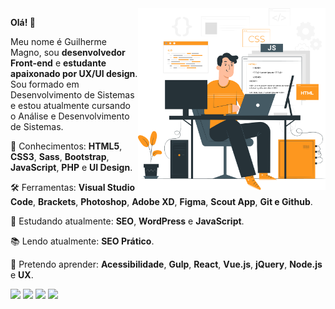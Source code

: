 <img src="assets/art.png" align="right" min-width="300px" max-width="550px" width="300px">

<p align="left">
  <strong>Olá! 👋</strong>   
</p>
<p align="left">
  Meu nome é Guilherme Magno, sou <strong>desenvolvedor Front-end</strong> e <strong>estudante apaixonado por UX/UI design</strong>. <br>
  Sou formado em Desenvolvimento de Sistemas e estou atualmente cursando o Análise e Desenvolvimento de Sistemas.
</p> 

<p align="left">
  🚀 Conhecimentos: <strong>HTML5</strong>, <strong>CSS3</strong>,  <strong>Sass</strong>, <strong>Bootstrap</strong>, <strong>JavaScript</strong>, <strong>PHP</strong> e <strong>UI Design</strong>.
</p>

<p align="left">
  🛠️ Ferramentas: <strong>Visual Studio Code</strong>, <strong>Brackets</strong>, <strong>Photoshop</strong>, <strong>Adobe XD</strong>, <strong>Figma</strong>, <strong>Scout App</strong>, <strong>Git e Github</strong>.
</p>

<p align="left">
  🌱 Estudando atualmente: <strong>SEO</strong>, <strong>WordPress</strong> e <strong>JavaScript</strong>.
</p>

<p align="left">
  📚 Lendo atualmente: <strong>SEO Prático</strong>.
</p>

<p align="left">
  🤩 Pretendo aprender: <strong>Acessibilidade</strong>, <strong>Gulp</strong>, <strong>React</strong>, <strong>Vue.js</strong>, <strong>jQuery</strong>, <strong>Node.js</strong> e <strong>UX</strong>.
</p>

<p align="left">
  <a href="mailto:guilhermertfmagno@gmail.com" target="_blank"><img src="https://img.shields.io/badge/Gmail-D14836?style=for-the-badge&logo=gmail&logoColor=white"></a>
  <a href="https://www.linkedin.com/in/guilhermemagno/" target="_blank"><img src="https://img.shields.io/badge/LinkedIn-0077B5?style=for-the-badge&logo=linkedin&logoColor=white"></a>
  <a href="https://api.whatsapp.com/send?phone=5513991828585" target="_blank"><img src="https://img.shields.io/badge/WhatsApp-25D366?style=for-the-badge&logo=whatsapp&logoColor=white"></a>
  <a href="https://t.me/eusoomagno" target="_blank"><img src="https://img.shields.io/badge/Telegram-2CA5E0?style=for-the-badge&logo=telegram&logoColor=white"></a>
<p>